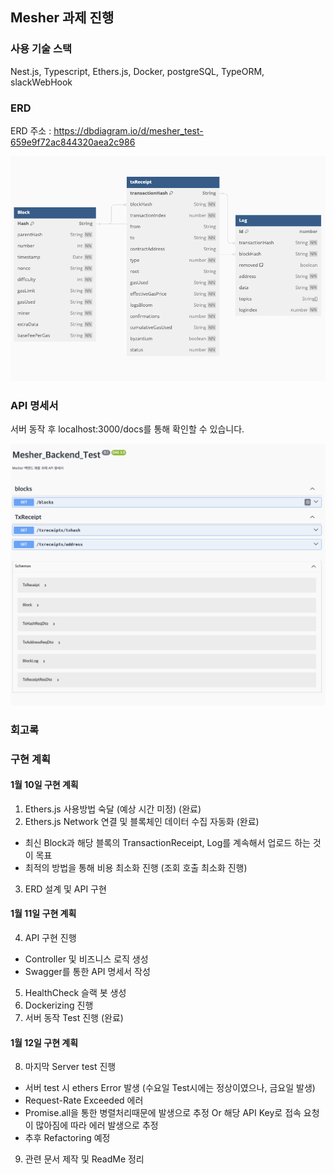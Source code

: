 ## Mesher 과제 진행

### 사용 기술 스택

Nest.js, Typescript, Ethers.js, Docker, postgreSQL, TypeORM, slackWebHook

### ERD

ERD 주소 : https://dbdiagram.io/d/mesher_test-659e9f72ac844320aea2c986

![Alt text](image-1.png)

### API 명세서

서버 동작 후 localhost:3000/docs를 통해 확인할 수 있습니다.

![API 명세서](image.png)

### 회고록

### 구현 계획

#### 1월 10일 구현 계획

1. Ethers.js 사용방법 숙달 (예상 시간 미정) (완료)
2. Ethers.js Network 연결 및 블록체인 데이터 수집 자동화 (완료)

- 최신 Block과 해당 블록의 TransactionReceipt, Log를 계속해서 업로드 하는 것이 목표
- 최적의 방법을 통해 비용 최소화 진행 (조회 호출 최소화 진행)

3. ERD 설계 및 API 구현

#### 1월 11일 구현 계획

4. API 구현 진행

- Controller 및 비즈니스 로직 생성
- Swagger를 통한 API 명세서 작성

5. HealthCheck 슬랙 봇 생성
6. Dockerizing 진행
7. 서버 동작 Test 진행 (완료)

#### 1월 12일 구현 계획

8. 마지막 Server test 진행

- 서버 test 시 ethers Error 발생 (수요일 Test시에는 정상이였으나, 금요일 발생)
- Request-Rate Exceeded 에러
- Promise.all을 통한 병렬처리때문에 발생으로 추정 Or 해당 API Key로 접속 요청이 많아짐에 따라 에러 발생으로 추정
- 추후 Refactoring 예정

9. 관련 문서 제작 및 ReadMe 정리
